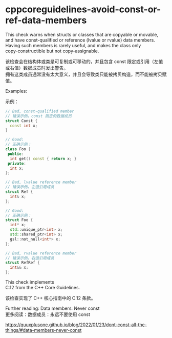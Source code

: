 # cppcoreguidelines-avoid-const-or-ref-data-members

This check warns when structs or classes that are copyable or movable,  
and have const-qualified or reference (lvalue or rvalue) data members.  
Having such members is rarely useful, and makes the class only  
copy-constructible but not copy-assignable.

该检查会在结构体或类是可复制或可移动的，并且包含 const 限定或引用（左值或右值）数据成员时发出警告。  
拥有这类成员通常没有太大意义，并且会导致类只能被拷贝构造，而不能被拷贝赋值。

Examples:

示例：

```c++
// Bad, const-qualified member
// 错误示例，const 限定的数据成员
struct Const {
  const int x;
}

// Good:
// 正确示例：
class Foo {
 public:
  int get() const { return x; }
 private:
  int x;
};

// Bad, lvalue reference member
// 错误示例，左值引用成员
struct Ref {
  int& x;
};

// Good:
// 正确示例：
struct Foo {
  int* x;
  std::unique_ptr<int> x;
  std::shared_ptr<int> x;
  gsl::not_null<int*> x;
};

// Bad, rvalue reference member
// 错误示例，右值引用成员
struct RefRef {
  int&& x;
};
```

This check implements  
C.12 from the C++ Core Guidelines.

该检查实现了 C++ 核心指南中的 C.12 条款。

Further reading: Data members: Never const  
更多阅读：数据成员：永远不要使用 const

https://quuxplusone.github.io/blog/2022/01/23/dont-const-all-the-things/#data-members-never-const
